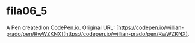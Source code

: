 # fila06_5

A Pen created on CodePen.io. Original URL: [https://codepen.io/willian-prado/pen/RwWZKNX](https://codepen.io/willian-prado/pen/RwWZKNX).



